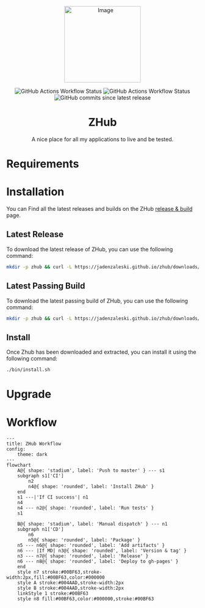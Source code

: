 <p align="center"><img src="https://jadenzaleski.github.io/zhub/images/logo.png" alt="Image" width="200" height="200"></p>
<p align="center">
    <img src="https://img.shields.io/github/actions/workflow/status/jadenzaleski/zhub/CI.yml?style=flat-square&logo=GitHub&label=CI" alt="GitHub Actions Workflow Status">
    <img src="https://img.shields.io/github/actions/workflow/status/jadenzaleski/zhub/CD.yml?style=flat-square&logo=GitHub&label=CD" alt="GitHub Actions Workflow Status">
    <img src="https://img.shields.io/github/commits-since/jadenzaleski/zhub/latest?style=flat-square" alt="GitHub commits since latest release">
</p>
<h1 align="center">ZHub</h1>
<p align="center">A nice place for all my applications to live and be tested.</p>

# Requirements

# Installation
You can Find all the latest releases and builds on the ZHub [release & build](https://jadenzaleski.github.io/zhub/) page.


## Latest Release
To download the latest release of ZHub, you can use the following command:
```bash
mkdir -p zhub && curl -L https://jadenzaleski.github.io/zhub/downloads/latest/release | tar -xzv -C zhub
```

## Latest Passing Build
To download the latest passing build of ZHub, you can use the following command:
```bash
mkdir -p zhub && curl -L https://jadenzaleski.github.io/zhub/downloads/latest/build | tar -xzv -C zhub
```

## Install
Once Zhub has been downloaded and extracted, you can install it using the following command: 
```bash
./bin/install.sh
```
# Upgrade


# Workflow
```mermaid
---
title: ZHub Workflow
config:
    theme: dark
---
flowchart
	A@{ shape: 'stadium', label: 'Push to master' } --- s1
	subgraph s1['CI']
		n2
		n4@{ shape: 'rounded', label: 'Install ZHub' }
	end
	s1 ---|'If CI success'| n1
	n4
	n4 --- n2@{ shape: 'rounded', label: 'Run tests' }
	s1

	B@{ shape: 'stadium', label: 'Manual dispatch' } --- n1
	subgraph n1['CD']
		n6
		n5@{ shape: 'rounded', label: 'Package' }
	n5 --- n6@{ shape: 'rounded', label: 'Add artifacts' }
	n6 --- |If MD| n3@{ shape: 'rounded', label: 'Version & tag' }
	n3 --- n7@{ shape: 'rounded', label: 'Release' }
	n6 --- n8@{ shape: 'rounded', label: 'Deploy to gh-pages' }
	end
	style n7 stroke:#00BF63,stroke-width:2px,fill:#00BF63,color:#000000
	style A stroke:#004AAD,stroke-width:2px
	style B stroke:#004AAD,stroke-width:2px
	linkStyle 1 stroke:#00BF63
	style n8 fill:#00BF63,color:#000000,stroke:#00BF63
```